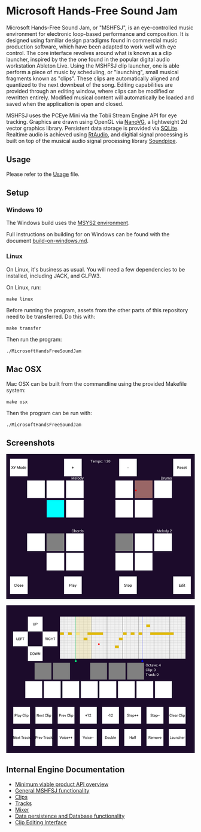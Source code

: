 # Microsoft Hands-Free Sound Jam

Microsoft Hands-Free Sound Jam, or "MSHFSJ", 
is an eye-controlled music environment for electronic loop-based 
performance and composition. It is designed using familiar design paradigms 
found in commercial music production software, which have been adapted to work 
well with eye control. The core interface revolves around what is known as a 
clip launcher, inspired by the the one found in the popular digital audio 
workstation Ableton Live. Using the MSHFSJ clip launcher, one is able perform a 
piece of music by scheduling, or "launching", small musical fragments known as 
"clips". These clips are automatically aligned and quantized to the next downbeat of 
the song. Editing capabilities are provided through an editing window, where 
clips can be modified or rewritten entirely. Modified musical content will 
automatically be loaded and saved when the application is open and closed. 

MSHFSJ uses the PCEye Mini via the Tobii Stream Engine API for eye tracking. 
Graphics are drawn using OpenGL via 
[NanoVG](https://www.github.com/memononen/nanovg), a lightweight 2d vector 
graphics library. Persistent data storage is provided via 
[SQLite](https://www.sqlite.org). 
Realtime audio is achieved using 
[RtAudio](https://www.github.com/thestk/rtaudio), and digitial signal processing is 
built on top of the musical audio signal processing library 
[Soundpipe](http://www.pbat.ch/proj/soundpipe.html).

## Usage

Please refer to the [Usage](usage.md) file.

## Setup


### Windows 10

The Windows build uses the [MSYS2 environment](http://msys2.org). 

Full instructions on building for on Windows can be found with the 
document [build-on-windows.md](build-on-windows.md).


### Linux

On Linux, it's business as usual. You will need a few dependencies to be 
installed, including JACK, and GLFW3.

On Linux, run:

    make linux

Before running the program, assets from the other parts of this repository 
need to be transferred. Do this with:

    make transfer

Then run the program:

    ./MicrosoftHandsFreeSoundJam

## Mac OSX

Mac OSX can be built from the commandline using the provided Makefile system:

    make osx

Then the program can be run with:

    ./MicrosoftHandsFreeSoundJam


## Screenshots

![The Main Screen](images/launcher.png)


![The Clip Editor Screen](images/editor.png)

## Internal Engine Documentation

- [Minimum viable product API overview](src/dsp/jam/MVP.md)
- [General MSHFSJ functionality](src/dsp/jam/README.md)
- [Clips](src/dsp/jam/clip.md)
- [Tracks](src/dsp/jam/tracks.md)
- [Mixer](src/dsp/jam/mixer.md)
- [Data persistence and Database functionality](src/dsp/jam/db.md)
- [Clip Editing Interface](src/dsp/jam/edit.md)
